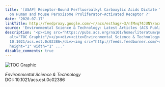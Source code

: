 ```yaml
---
title: '[ASAP] Receptor-Bound Perfluoroalkyl Carboxylic Acids Dictate Their Activity
  on Human and Mouse Peroxisome Proliferator-Activated Receptor ?'
date: '2020-07-17'
linkTitle: http://feedproxy.google.com/~r/acs/esthag/~3/nfMvq74JUNY/acs.est.0c02386
source: 'Environmental Science & Technology: Latest Articles (ACS Publications)'
description: '<p><img src="https://pubs.acs.org/na101/home/literatum/publisher/achs/journals/content/esthag/0/esthag.ahead-of-print/acs.est.0c02386/20200717/images/medium/es0c02386_0006.gif"
  alt="TOC Graphic"/></p><div><cite>Environmental Science & Technology</cite></div><div>DOI:
  10.1021/acs.est.0c02386</div><img src="http://feeds.feedburner.com/~r/acs/esthag/~4/nfMvq74JUNY"
  height="1" width="1" ...'
disable_comments: true
---
```

<p><img src="https://pubs.acs.org/na101/home/literatum/publisher/achs/journals/content/esthag/0/esthag.ahead-of-print/acs.est.0c02386/20200717/images/medium/es0c02386_0006.gif" alt="TOC Graphic"/></p><div><cite>Environmental Science & Technology</cite></div><div>DOI: 10.1021/acs.est.0c02386</div><img src="http://feeds.feedburner.com/~r/acs/esthag/~4/nfMvq74JUNY" height="1" width="1" ...
